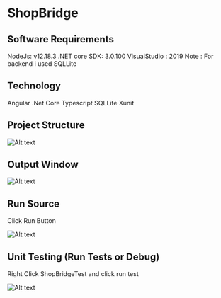 # ShopBridge

## Software Requirements
NodeJs: v12.18.3
.NET core SDK: 3.0.100
VisualStudio : 2019
Note : For backend i used SQLLite

## Technology 
Angular 
.Net Core
Typescript
SQLLite
Xunit

## Project Structure
![Alt text](/ShopBridge/ShopBridge/screenshots/Runsource.png?raw=true "Project Structure")

## Output Window

![Alt text](/ShopBridge/ShopBridge/screenshots/Output.png?raw=true "Project Structure")

## Run Source
 Click Run Button

![Alt text](/ShopBridge/ShopBridge/screenshots/Runsource.png?raw=true "Project Structure")

 ## Unit Testing (Run Tests or Debug)
 Right Click ShopBridgeTest and click run test

![Alt text](/ShopBridge/ShopBridge/screenshots/runtest.png?raw=true "Project Structure")

